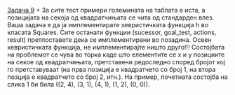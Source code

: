[Задача 9](../Zadaca9) +
За сите тест примери големината на таблата е иста, а позицијата на секоја од квадратчињата се чита од стандарден влез. Ваша задача е да ја имплементирате хевристичката функција h во класата Squares. Сите останати функции (sucessor, goal_test, actions, result) претпоставете дека се имплементирани во позадина. Освен хевристичката функција, не имплементирајте ништо друго!!! Состојбата на проблемот се чува во торка каде што елементите се x и y позициите на секое од квадратчињата, претставени редоследно според бројот кој го претставуваат (на прва позиција е квадратчето со број 1, на втора позција е квадратчето со број 2, итн.). На пример, почетната состојба на слика 1 би била ((2, 4), (3, 1), (4, 1), (1, 2), (0, 0)). 
